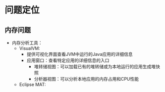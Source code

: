 # 问题定位

## 内存问题

  - 内存分析工具：
    - VisualVM:
      - 提供可视化界面查看JVM中运行的Java应用的详细信息
      - 应用窗口：查看特定应用的详细信息的入口
        - 堆转储视图：可以加载已有的堆转储或为本地运行的应用生成堆快照
        - 分析器视图：可以分析本地应用的内存占用和CPU性能
    - Eclipse MAT:
